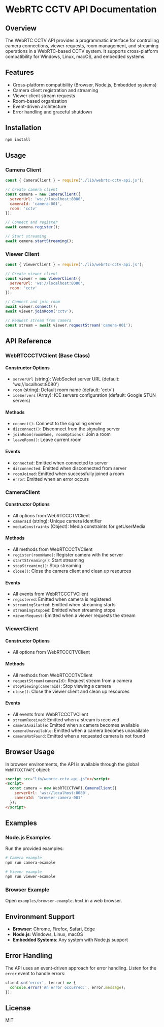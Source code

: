 # WebRTC CCTV API Documentation

## Overview

The WebRTC CCTV API provides a programmatic interface for controlling camera connections, viewer requests, room management, and streaming operations in a WebRTC-based CCTV system. It supports cross-platform compatibility for Windows, Linux, macOS, and embedded systems.

## Features

- Cross-platform compatibility (Browser, Node.js, Embedded systems)
- Camera client registration and streaming
- Viewer client stream requests
- Room-based organization
- Event-driven architecture
- Error handling and graceful shutdown

## Installation

```bash
npm install
```

## Usage

### Camera Client

```javascript
const { CameraClient } = require('./lib/webrtc-cctv-api.js');

// Create camera client
const camera = new CameraClient({
  serverUrl: 'ws://localhost:8080',
  cameraId: 'camera-001',
  room: 'cctv'
});

// Connect and register
await camera.register();

// Start streaming
await camera.startStreaming();
```

### Viewer Client

```javascript
const { ViewerClient } = require('./lib/webrtc-cctv-api.js');

// Create viewer client
const viewer = new ViewerClient({
  serverUrl: 'ws://localhost:8080',
  room: 'cctv'
});

// Connect and join room
await viewer.connect();
await viewer.joinRoom('cctv');

// Request stream from camera
const stream = await viewer.requestStream('camera-001');
```

## API Reference

### WebRTCCCTVClient (Base Class)

#### Constructor Options
- `serverUrl` (string): WebSocket server URL (default: 'ws://localhost:8080')
- `room` (string): Default room name (default: 'cctv')
- `iceServers` (Array): ICE servers configuration (default: Google STUN servers)

#### Methods
- `connect()`: Connect to the signaling server
- `disconnect()`: Disconnect from the signaling server
- `joinRoom(roomName, roomOptions)`: Join a room
- `leaveRoom()`: Leave current room

#### Events
- `connected`: Emitted when connected to server
- `disconnected`: Emitted when disconnected from server
- `roomJoined`: Emitted when successfully joined a room
- `error`: Emitted when an error occurs

### CameraClient

#### Constructor Options
- All options from WebRTCCCTVClient
- `cameraId` (string): Unique camera identifier
- `mediaConstraints` (Object): Media constraints for getUserMedia

#### Methods
- All methods from WebRTCCCTVClient
- `register(roomName)`: Register camera with the server
- `startStreaming()`: Start streaming
- `stopStreaming()`: Stop streaming
- `close()`: Close the camera client and clean up resources

#### Events
- All events from WebRTCCCTVClient
- `registered`: Emitted when camera is registered
- `streamingStarted`: Emitted when streaming starts
- `streamingStopped`: Emitted when streaming stops
- `viewerRequest`: Emitted when a viewer requests the stream

### ViewerClient

#### Constructor Options
- All options from WebRTCCCTVClient

#### Methods
- All methods from WebRTCCCTVClient
- `requestStream(cameraId)`: Request stream from a camera
- `stopViewing(cameraId)`: Stop viewing a camera
- `close()`: Close the viewer client and clean up resources

#### Events
- All events from WebRTCCCTVClient
- `streamReceived`: Emitted when a stream is received
- `cameraAvailable`: Emitted when a camera becomes available
- `cameraUnavailable`: Emitted when a camera becomes unavailable
- `cameraNotFound`: Emitted when a requested camera is not found

## Browser Usage

In browser environments, the API is available through the global `WebRTCCCTVAPI` object:

```html
<script src="lib/webrtc-cctv-api.js"></script>
<script>
  const camera = new WebRTCCCTVAPI.CameraClient({
    serverUrl: 'ws://localhost:8080',
    cameraId: 'browser-camera-001'
  });
</script>
```

## Examples

### Node.js Examples

Run the provided examples:

```bash
# Camera example
npm run camera-example

# Viewer example
npm run viewer-example
```

### Browser Example

Open `examples/browser-example.html` in a web browser.

## Environment Support

- **Browser**: Chrome, Firefox, Safari, Edge
- **Node.js**: Windows, Linux, macOS
- **Embedded Systems**: Any system with Node.js support

## Error Handling

The API uses an event-driven approach for error handling. Listen for the `error` event to handle errors:

```javascript
client.on('error', (error) => {
  console.error('An error occurred:', error.message);
});
```

## License

MIT